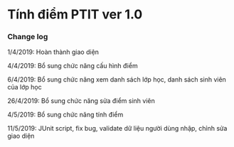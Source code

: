 ﻿<h1>Tính điểm PTIT ver 1.0</h1>

<h3>Change log</h3>
<p>1/4/2019: Hoàn thành giao diện</p>
<p>4/4/2019: Bổ sung chức năng cấu hình điểm</p>
<p>6/4/2019: Bổ sung chức năng xem danh sách lớp học, danh sách sinh viên của lớp học</p>
<p>26/4/2019: Bổ sung chức năng sửa điểm sinh viên</p>
<p>4/5/2019: Bổ sung chức năng tính điểm</p>
<p>11/5/2019: JUnit script, fix bug, validate dữ liệu người dùng nhập, chỉnh sửa giao diện<p>